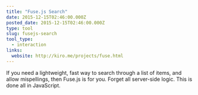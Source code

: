 ```yaml
---
title: "Fuse.js Search"
date: 2015-12-15T02:46:00.000Z
posted_date: 2015-12-15T02:46:00.000Z
type: tool
slug: fusejs-search
tool_type: 
  - interaction
links:
  website: http://kiro.me/projects/fuse.html
---
```

If you need a lightweight, fast way to search through a list of items, and allow mispellings, then Fuse.js is for you. Forget all server-side logic. This is done all in JavaScript.





